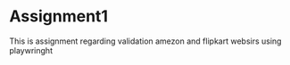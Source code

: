 # Assignment1
This is assignment regarding validation amezon and flipkart websirs using playwringht
